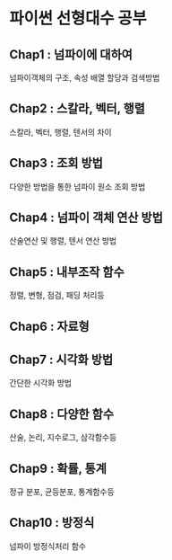 # 파이썬 선형대수 공부

## Chap1 : 넘파이에 대하여
넘파이객체의 구조, 속성 배열 할당과 검색방법
## Chap2 : 스칼라, 벡터, 행렬
스칼라, 벡터, 행렬, 텐서의 차이
## Chap3 : 조회 방법
다양한 방법을 통한 넘파이 원소 조회 방법
## Chap4 : 넘파이 객체 연산 방법
산술연산 및 행렬, 텐서 연산 방법
## Chap5 : 내부조작 함수
정렬, 변형, 점검, 패딩 처리등
## Chap6 : 자료형
## Chap7 : 시각화 방법
간단한 시각화 방법
## Chap8 : 다양한 함수
산술, 논리, 지수로그, 삼각함수등
## Chap9 : 확률, 통계
정규 분포, 균등분포, 통계함수등 
## Chap10 : 방정식
넘파이 방정식처리 함수
